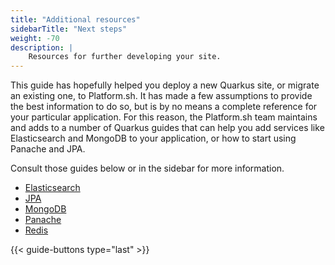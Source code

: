 ```yaml
---
title: "Additional resources"
sidebarTitle: "Next steps"
weight: -70
description: |
    Resources for further developing your site.
---
```


This guide has hopefully helped you deploy a new Quarkus site, or migrate an existing one, to Platform.sh. It has made a few assumptions to provide the best information to do so, but is by no means a complete reference for your particular application. For this reason, the Platform.sh team maintains and adds to a number of Quarkus guides that can help you add services like Elasticsearch and MongoDB to your application, or how to start using Panache and JPA. 

Consult those guides below or in the sidebar for more information.

- [Elasticsearch](/guides/quarkus/elasticsearch.md)
- [JPA](/guides/quarkus/jpa.md)
- [MongoDB](/guides/quarkus/mongodb.md)
- [Panache](/guides/quarkus/panache.md)
- [Redis](/guides/quarkus/redis.md)

{{< guide-buttons type="last" >}}
